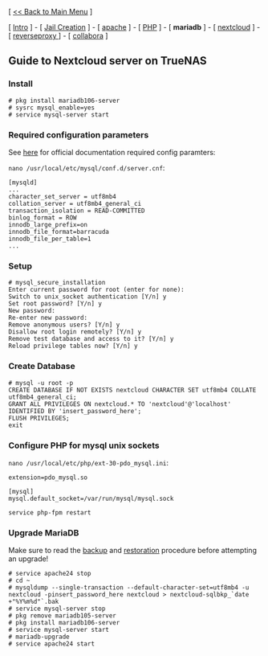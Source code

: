 [ [<< Back to Main Menu](https://github.com/seth586/guides/blob/master/README.md) ]

[ [Intro](README.md) ] - [ [Jail Creation](1_jail.md) ] - [ [apache](4_apache.md) ] - [ [PHP](3_php.md) ] - [ **mariadb** ]  - [ [nextcloud](5_nextcloud.md) ] - [ [reverseproxy ](6_reverseproxy.md)] - [ [collabora](7_collabora.md) ]

## Guide to Nextcloud server on TrueNAS

### Install 

```
# pkg install mariadb106-server
# sysrc mysql_enable=yes
# service mysql-server start
```

### Required configuration parameters 
See [here](https://docs.nextcloud.com/server/latest/admin_manual/configuration_database/linux_database_configuration.html) for official documentation required config paramters:

`nano /usr/local/etc/mysql/conf.d/server.cnf`:
```
[mysqld]
...
character_set_server = utf8mb4
collation_server = utf8mb4_general_ci
transaction_isolation = READ-COMMITTED
binlog_format = ROW
innodb_large_prefix=on
innodb_file_format=barracuda
innodb_file_per_table=1
...
```
### Setup
```
# mysql_secure_installation
Enter current password for root (enter for none):
Switch to unix_socket authentication [Y/n] y
Set root password? [Y/n] y
New password: 
Re-enter new password: 
Remove anonymous users? [Y/n] y
Disallow root login remotely? [Y/n] y
Remove test database and access to it? [Y/n] y
Reload privilege tables now? [Y/n] y
```

### Create Database
```
# mysql -u root -p
CREATE DATABASE IF NOT EXISTS nextcloud CHARACTER SET utf8mb4 COLLATE utf8mb4_general_ci;
GRANT ALL PRIVILEGES ON nextcloud.* TO 'nextcloud'@'localhost' IDENTIFIED BY 'insert_password_here';
FLUSH PRIVILEGES;
exit
```

### Configure PHP for mysql unix sockets

`nano /usr/local/etc/php/ext-30-pdo_mysql.ini`:
```
extension=pdo_mysql.so

[mysql]
mysql.default_socket=/var/run/mysql/mysql.sock
```
`service php-fpm restart`

### Upgrade MariaDB
Make sure to read the [backup](https://docs.nextcloud.com/server/latest/admin_manual/maintenance/backup.html#mysql-mariadb) and [restoration](https://docs.nextcloud.com/server/latest/admin_manual/maintenance/restore.html) procedure before attempting an upgrade!
```
# service apache24 stop
# cd ~
# mysqldump --single-transaction --default-character-set=utf8mb4 -u nextcloud -pinsert_password_here nextcloud > nextcloud-sqlbkp_`date +"%Y%m%d"`.bak
# service mysql-server stop
# pkg remove mariadb105-server
# pkg install mariadb106-server
# service mysql-server start
# mariadb-upgrade
# service apache24 start
```

